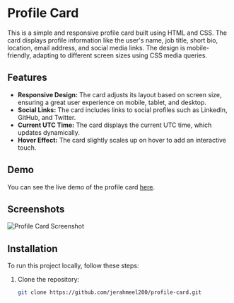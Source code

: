 # Profile Card

This is a simple and responsive profile card built using HTML and CSS. The card displays profile information like the user's name, job title, short bio, location, email address, and social media links. The design is mobile-friendly, adapting to different screen sizes using CSS media queries.

## Features

- **Responsive Design:** The card adjusts its layout based on screen size, ensuring a great user experience on mobile, tablet, and desktop.
- **Social Links:** The card includes links to social profiles such as LinkedIn, GitHub, and Twitter.
- **Current UTC Time:** The card displays the current UTC time, which updates dynamically.
- **Hover Effect:** The card slightly scales up on hover to add an interactive touch.

## Demo

You can see the live demo of the profile card [here](https://profile-card-mu-five.vercel.app/).

## Screenshots

![Profile Card Screenshot](screenshot.png)

## Installation

To run this project locally, follow these steps:

1. Clone the repository:
   ```bash
   git clone https://github.com/jerahmeel200/profile-card.git